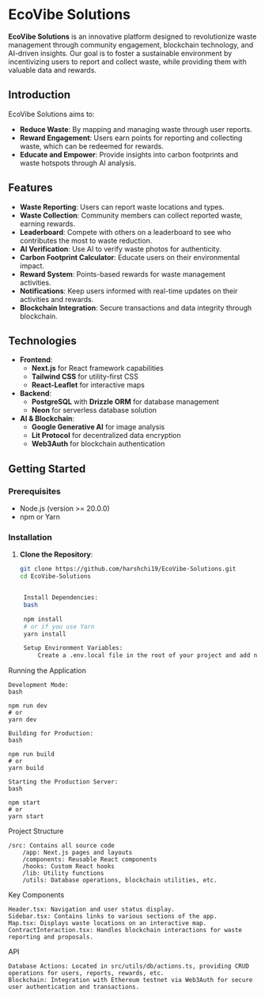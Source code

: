 # EcoVibe Solutions

**EcoVibe Solutions** is an innovative platform designed to revolutionize waste management through community engagement, blockchain technology, and AI-driven insights. Our goal is to foster a sustainable environment by incentivizing users to report and collect waste, while providing them with valuable data and rewards.

## Introduction

EcoVibe Solutions aims to:
- **Reduce Waste**: By mapping and managing waste through user reports.
- **Reward Engagement**: Users earn points for reporting and collecting waste, which can be redeemed for rewards.
- **Educate and Empower**: Provide insights into carbon footprints and waste hotspots through AI analysis.

## Features

- **Waste Reporting**: Users can report waste locations and types.
- **Waste Collection**: Community members can collect reported waste, earning rewards.
- **Leaderboard**: Compete with others on a leaderboard to see who contributes the most to waste reduction.
- **AI Verification**: Use AI to verify waste photos for authenticity.
- **Carbon Footprint Calculator**: Educate users on their environmental impact.
- **Reward System**: Points-based rewards for waste management activities.
- **Notifications**: Keep users informed with real-time updates on their activities and rewards.
- **Blockchain Integration**: Secure transactions and data integrity through blockchain.

## Technologies

- **Frontend**: 
  - **Next.js** for React framework capabilities
  - **Tailwind CSS** for utility-first CSS
  - **React-Leaflet** for interactive maps
- **Backend**:
  - **PostgreSQL** with **Drizzle ORM** for database management
  - **Neon** for serverless database solution
- **AI & Blockchain**:
  - **Google Generative AI** for image analysis
  - **Lit Protocol** for decentralized data encryption
  - **Web3Auth** for blockchain authentication

## Getting Started

### Prerequisites

- Node.js (version >= 20.0.0)
- npm or Yarn

### Installation

1. **Clone the Repository**:
   ```bash
   git clone https://github.com/harshchi19/EcoVibe-Solutions.git
   cd EcoVibe-Solutions


    Install Dependencies:
    bash

    npm install
    # or if you use Yarn
    yarn install

    Setup Environment Variables:
        Create a .env.local file in the root of your project and add necessary API keys, database credentials, etc.


Running the Application

    Development Mode:
    bash

    npm run dev
    # or
    yarn dev

    Building for Production:
    bash

    npm run build
    # or
    yarn build

    Starting the Production Server:
    bash

    npm start
    # or
    yarn start


Project Structure

    /src: Contains all source code
        /app: Next.js pages and layouts
        /components: Reusable React components
        /hooks: Custom React hooks
        /lib: Utility functions
        /utils: Database operations, blockchain utilities, etc.


Key Components

    Header.tsx: Navigation and user status display.
    Sidebar.tsx: Contains links to various sections of the app.
    Map.tsx: Displays waste locations on an interactive map.
    ContractInteraction.tsx: Handles blockchain interactions for waste reporting and proposals.


API

    Database Actions: Located in src/utils/db/actions.ts, providing CRUD operations for users, reports, rewards, etc.
    Blockchain: Integration with Ethereum testnet via Web3Auth for secure user authentication and transactions.
